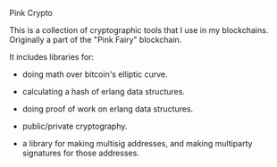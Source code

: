 Pink Crypto

This is a collection of cryptographic tools that I use in my blockchains. Originally a part of the "Pink Fairy" blockchain.

It includes libraries for:

* doing math over bitcoin's elliptic curve.

* calculating a hash of erlang data structures.

* doing proof of work on erlang data structures.

* public/private cryptography.

* a library for making multisig addresses, and making multiparty signatures for those addresses.